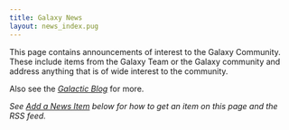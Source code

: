 ```yaml
---
title: Galaxy News
layout: news_index.pug
---
```

This page contains announcements of interest to the Galaxy Community. These
include items from the Galaxy Team or the Galaxy community and address
anything that is of wide interest to the community.

Also see the *[Galactic Blog](/src/blog/index.md)* for more.

*See [Add a News Item](#add-news-item) below for how to get an item on this page and the RSS feed.*
